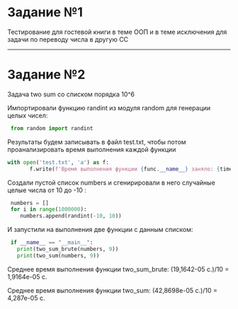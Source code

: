 # Задание №1
Тестирование для гостевой книги в теме ООП и в теме исключения для задачи по переводу числа в другую СС

***
# Задание №2
Задача two sum со списком порядка 10^6 

Импортировали функцию randint из модуля random для генерации целых чисел:
```python
 from random import randint
```
Результаты будем записывать в файл test.txt, чтобы потом проанализировать время выполнения каждой функции
```python
with open('test.txt', 'a') as f:
       f.write(f'Время выполнения функции {func.__name__} заняло: {time_delta:.5}\n')
```

Создали пустой список numbers и сгенирировали в него случайные целые числа от 10 до -10 :
```python
 numbers = []
 for i in range(1000000):
    numbers.append(randint(-10, 10))
```
И запустили на выполнения две функции с данным списком:
```python
 if __name__ == "__main__":
   print(two_sum_brute(numbers, 9))
   print(two_sum(numbers, 9))
```
Среднее время выполнения функции  two_sum_brute: (19,1642-05 с.)/10 = 1,9164e-05 с.

Среднее время выполнения функции  two_sum: (42,8698e-05 с.)/10 = 4,287e-05 с.

